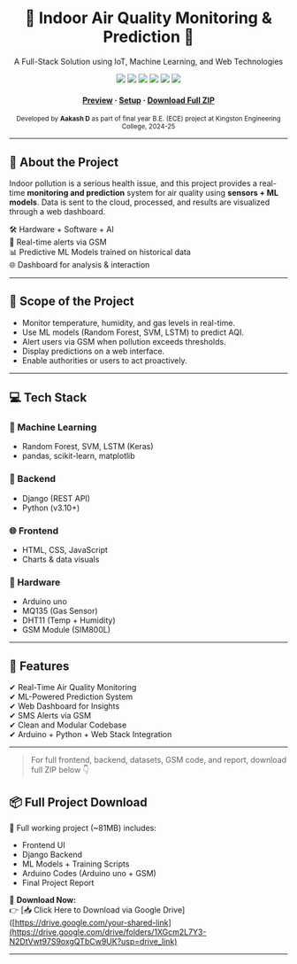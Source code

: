 <div align="center">
  <h1>🌿 Indoor Air Quality Monitoring & Prediction 🌿</h1>
  <p>A Full-Stack Solution using IoT, Machine Learning, and Web Technologies</p>

  <p>
    <img src="https://img.shields.io/badge/IoT-Arduino uno-blue" />
    <img src="https://img.shields.io/badge/IoT-GSM-orange" />
    <img src="https://img.shields.io/badge/ML-RandomForest-green" />
    <img src="https://img.shields.io/badge/ML-SVM-purple" />
    <img src="https://img.shields.io/badge/Frontend-HTML%2FCSS-orange" />
    <img src="https://img.shields.io/badge/Backend-Django-red" />
  </p>

  <h4>
    <a href="#🔬-preview">Preview</a> · 
    <a href="#⚙️-setup--installation">Setup</a> · 
    <a href="#📦-full-project-download">Download Full ZIP</a>
  </h4>
  <p>
    <small>
      Developed by <strong>Aakash D</strong> as part of final year B.E. (ECE) project at Kingston Engineering College, 2024-25
    </small>
  </p>
</div>

---

## 📘 About the Project

Indoor pollution is a serious health issue, and this project provides a real-time **monitoring and prediction** system for air quality using **sensors + ML models**. Data is sent to the cloud, processed, and results are visualized through a web dashboard.

🛠 Hardware + Software + AI  
📶 Real-time alerts via GSM  
📊 Predictive ML Models trained on historical data  
🌐 Dashboard for analysis & interaction

---

## 🎯 Scope of the Project

- Monitor temperature, humidity, and gas levels in real-time.
- Use ML models (Random Forest, SVM, LSTM) to predict AQI.
- Alert users via GSM when pollution exceeds thresholds.
- Display predictions on a web interface.
- Enable authorities or users to act proactively.

---

## 💻 Tech Stack

### 🧠 Machine Learning
- Random Forest, SVM, LSTM (Keras)
- pandas, scikit-learn, matplotlib

### 🧰 Backend
- Django (REST API)
- Python (v3.10+)

### 🌐 Frontend
- HTML, CSS, JavaScript
- Charts & data visuals

### 🧪 Hardware
- Arduino uno
- MQ135 (Gas Sensor)
- DHT11 (Temp + Humidity)
- GSM Module (SIM800L)

---

## 🧾 Features

✔ Real-Time Air Quality Monitoring  
✔ ML-Powered Prediction System  
✔ Web Dashboard for Insights  
✔ SMS Alerts via GSM  
✔ Clean and Modular Codebase  
✔ Arduino + Python + Web Stack Integration  

---

> For full frontend, backend, datasets, GSM code, and report, download full ZIP below 👇

## 📦 Full Project Download

📁 Full working project (~81MB) includes:

- Frontend UI
- Django Backend
- ML Models + Training Scripts
- Arduino Codes (Arduino uno + GSM)
- Final Project Report

🔗 **Download Now:**  
👉 [📥 Click Here to Download via Google Drive]([https://drive.google.com/your-shared-link](https://drive.google.com/drive/folders/1XGcm2L7Y3-N2DtVwt97S9oxgQTbCw9UK?usp=drive_link)

---
